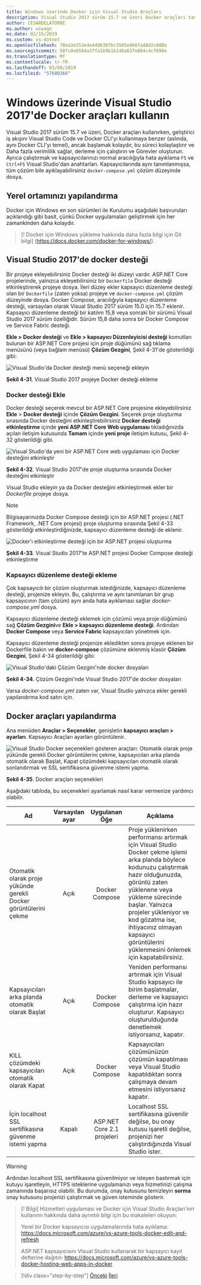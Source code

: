 ```yaml
---
title: Windows üzerinde Docker için Visual Studio Araçları
description: Visual Studio 2017 sürüm 15.7 ve üzeri Docker araçları tanışın.
author: CESARDELATORRE
ms.author: wiwagn
ms.date: 02/15/2019
ms.custom: vs-dotnet
ms.openlocfilehash: 78ea3e553e4e449b307bc3585ed66fa48d2c0d8e
ms.sourcegitcommit: 58fc0e6564a37fa1b9b1b140a637e864c4cf696e
ms.translationtype: MT
ms.contentlocale: tr-TR
ms.lasthandoff: 03/08/2019
ms.locfileid: "57680366"
---
```

# <a name="use-docker-tools-in-visual-studio-2017-on-windows"></a>Windows üzerinde Visual Studio 2017'de Docker araçları kullanın

Visual Studio 2017 sürüm 15.7 ve üzeri, Docker araçları kullanırken, geliştirici iş akışını Visual Studio Code ve Docker CLI'yı kullanmaya benzer (aslında, aynı Docker CLI'yı temel), ancak başlamak kolaydır, bu süreci kolaylaştırır ve Daha fazla verimlilik sağlar, derleme için çalıştırın ve Görevler oluşturun. Ayrıca çalıştırmak ve kapsayıcılarınızı normal aracılığıyla hata ayıklama `F5` ve `Ctrl+F5` Visual Studio'dan anahtarları. Kapsayıcılarında aynı tanımlanmışsa, tüm çözüm bile ayıklayabilirsiniz `docker-compose.yml` çözüm düzeyinde dosya.

## <a name="configure-your-local-environment"></a>Yerel ortamınızı yapılandırma

Docker için Windows en son sürümleri ile Kurulumu aşağıdaki başvuruları açıklandığı gibi basit, çünkü Docker uygulamaları geliştirmek için her zamankinden daha kolaydır.

> [! Docker için Windows yükleme hakkında daha fazla bilgi için Git bilgi] (<https://docs.docker.com/docker-for-windows/>).

## <a name="docker-support-in-visual-studio-2017"></a>Visual Studio 2017'de docker desteği

Bir projeye ekleyebilirsiniz Docker desteği iki düzeyi vardır. ASP.NET Core projelerinde, yalnızca ekleyebilirsiniz bir `Dockerfile` Docker desteği etkinleştirerek projeye dosya. İleri düzey ekler kapsayıcı düzenleme desteği olan bir `Dockerfile` (zaten yoksa) projeye ve `docker-compose.yml` çözüm düzeyinde dosya. Docker Compose, aracılığıyla kapsayıcı düzenleme desteği, varsayılan olarak Visual Studio 2017 sürüm 15.0 için 15.7 eklenir. Kapsayıcı düzenleme desteği bir katılım 15,8 veya sonraki bir sürümü Visual Studio 2017 sürüm özelliğidir. Sürüm 15,8 daha sonra bir Docker Compose ve Service Fabric desteği.

**Ekle > Docker desteği** ve **Ekle > kapsayıcı Düzenleyicisi desteği** komutları bulunan bir ASP.NET Core projesi için proje düğümünü sağ tıklama menüsünü (veya bağlam menüsü)  **Çözüm Gezgini**, Şekil 4-31'de gösterildiği gibi:

![Visual Studio'da Docker desteği menü seçeneği ekleyin](./media/add-docker-support-menu.png)

**Şekil 4-31**. Visual Studio 2017 projeye Docker desteği ekleme

### <a name="add-docker-support"></a>Docker desteği Ekle

Docker desteği seçerek mevcut bir ASP.NET Core projesine ekleyebilirsiniz **Ekle** > **Docker desteği** içinde **Çözüm Gezgini**. Seçerek proje oluşturma sırasında Docker desteğini etkinleştirebilirsiniz **Docker desteği etkinleştirme** içinde **yeni ASP.NET Core Web uygulaması** tıkladığınızda açılan iletişim kutusunda **Tamam** içinde **yeni proje** iletişim kutusu, Şekil 4-32 gösterildiği gibi.

![Visual Studio'da yeni bir ASP.NET Core web uygulaması için Docker desteğini etkinleştir](./media/enable-docker-support-visual-studio.png)

**Şekil 4-32**. Visual Studio 2017'de proje oluşturma sırasında Docker desteğini etkinleştir

Visual Studio ekleyin ya da Docker desteğini etkinleştirmek ekler bir *Dockerfile* projeye dosya.

> [!NOTE]
> Bilgisayarınızda Docker Compose desteği için bir ASP.NET projesi (.NET Framework, .NET Core projesi) proje oluşturma sırasında Şekil 4-33 gösterildiği etkinleştirdiğinizde, kapsayıcı düzenleme desteği de eklenir.

![Docker'ı etkinleştirme desteği için bir ASP.NET projesi oluşturma](media/enable-docker-compose-support.png)

**Şekil 4-33**. Visual Studio 2017'te ASP.NET projesi Docker Compose desteği etkinleştirme

### <a name="add-container-orchestration-support"></a>Kapsayıcı düzenleme desteği ekleme

Çok kapsayıcılı bir çözüm oluşturmak istediğinizde, kapsayıcı düzenleme desteği, projenize ekleyin. Bu, çalıştırma ve aynı tanımlanan bir grup kapsayıcının (tam çözüm) aynı anda hata ayıklaması sağlar *docker-compose.yml* dosya.

Kapsayıcı düzenleme desteği eklemek için çözümü veya proje düğümünü sağ **Çözüm Gezgini**ve **Ekle > kapsayıcı düzenleme desteği**. Ardından **Docker Compose** veya **Service Fabric** kapsayıcıları yönetmek için.

Kapsayıcı düzenleme desteği projenize ekledikten sonra projeye eklenen bir Dockerfile bakın ve **docker-compose** çözümüne eklenmiş klasör **Çözüm Gezgini**, Şekil 4-34 gösterildiği gibi:

![Visual Studio'daki Çözüm Gezgini'nde docker dosyaları](media/docker-support-solution-explorer.png)

**Şekil 4-34**. Çözüm Gezgini'nde Visual Studio 2017'de docker dosyaları

Varsa *docker-compose.yml* zaten var, Visual Studio yalnızca ekler gerekli yapılandırma kod satırı için.

## <a name="configure-docker-tools"></a>Docker araçları yapılandırma

Ana menüden **Araçlar > Seçenekler**, genişletin **kapsayıcı araçları > ayarları**. Kapsayıcı Araçları ayarları görüntülenir.

![Visual Studio Docker seçenekleri gösteren araçları: Otomatik olarak proje yükünde gerekli Docker görüntülerini çekme, kapsayıcıları arka planda otomatik olarak Başlat, Kapat çözümdeki kapsayıcıları otomatik olarak sonlandırmak ve SSL sertifikasına güvenme istemi yapma.](./media/visual-studio-docker-tools-options.png)

**Şekil 4-35**. Docker araçları seçenekleri

Aşağıdaki tabloda, bu seçenekleri ayarlamak nasıl karar vermenize yardımcı olabilir.

| Ad | Varsayılan ayar | Uygulanan Öğe | Açıklama |
| -----|:---------------:|:----------:| ----------- |
| Otomatik olarak proje yükünde gerekli Docker görüntülerini çekme | Açık | Docker Compose | Proje yüklenirken performansı artırmak için Visual Studio Docker çekme işlemi arka planda böylece kodunuzu çalıştırmak hazır olduğunuzda, görüntü zaten yüklenene veya yükleme sürecinde başlar. Yalnızca projeler yükleniyor ve kod gözatma ise, ihtiyacınız olmayan kapsayıcı görüntülerini yüklenmesini önlemek için kapatabilirsiniz. |
| Kapsayıcıları arka planda otomatik olarak Başlat | Açık | Docker Compose | Yeniden performansı artırmak için Visual Studio kapsayıcı ile birim başlatmalar, derleme ve kapsayıcı çalıştırma için hazır oluşturur. Kapsayıcı oluşturulduğunda denetlemek istiyorsanız, kapatır. |
| KILL çözümdeki kapsayıcıları otomatik olarak Kapat | Açık | Docker Compose | Kapsayıcıları çözümünüzün çözümün kapatılması veya Visual Studio kapatıldıktan sonra çalışmaya devam etmesini istiyorsanız kapatır. |
| İçin localhost SSL sertifikasına güvenme istemi yapma | Kapalı | ASP.NET Core 2.1 projeleri | Localhost SSL sertifikasına güvenilir değilse, bu onay kutusu işaretli değilse, projenizi her çalıştırdığınızda Visual Studio ister. |

> [!WARNING]
> Ardından localhost SSL sertifikasına güvenilmiyor ve isteyen bastırmak için kutuyu işaretleyin, HTTPS isteklerine uygulamanızı veya hizmetinizi çalışma zamanında başarısız olabilir. Bu durumda, onay kutusunu temizleyin **sorma** onay kutusunu projenizi çalıştırmak ve güven isteminde gösterir.

> [! Bilgi] Hizmetleri uygulaması ve Docker için Visual Studio Araçları'nın kullanımı hakkında daha ayrıntılı bilgi için bu makaleleri okuyun:
>
>Yerel bir Docker kapsayıcısı uygulamalarında hata ayıklama: <https://docs.microsoft.com/azure/vs-azure-tools-docker-edit-and-refresh>
>
>ASP.NET kapsayıcısını Visual Studio kullanarak bir kapsayıcı kayıt defterine dağıtın: <https://docs.microsoft.com/azure/vs-azure-tools-docker-hosting-web-apps-in-docker>

>[!div class="step-by-step"]
>[Önceki](docker-apps-inner-loop-workflow.md)
>[İleri](set-up-windows-containers-with-powershell.md)
